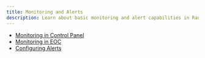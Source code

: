 ```yaml
---
title: Monitoring and Alerts
description: Learn about basic monitoring and alert capabilities in RadiantOne Identity Data Management.
---
```


- [Monitoring in Control Panel](monitoring-and-alerts/#monitoring-in-classic-control-panel)
- [Monitoring in EOC](monitoring-and-alerts/#monitoring-in-environment-operations-center)
- [Configuring Alerts](monitoring-and-alerts/#alerts)
